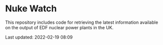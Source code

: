 # Nuke Watch

This repository includes code for retrieving the latest information available on the output of EDF nuclear power plants in the UK.

Last updated: 2022-02-19 08:09